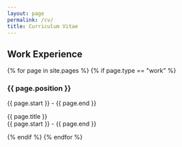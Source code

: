```yaml
---
layout: page
permalink: /cv/
title: Curriculum Vitae
---
```

## Work Experience

<div id="archives">
{% for page in site.pages %}
    {% if page.type == "work" %}
        <article class="post">
            <h3>{{ page.position }}</h3>
            <div>
                <div>{{ page.start }} - {{ page.end }}</div>
                <p class="post_date">{{ page.title }} <br>{{ page.start }} - {{ page.end }}</p>
            </div>
        </article>
    {% endif %}
{% endfor %}
</div>